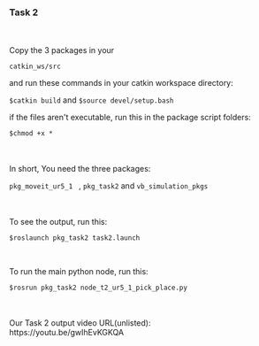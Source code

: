 <h3>Task 2</h3>
<br>
<br>
Copy the 3 packages in your 

`catkin_ws/src`


and run these commands in your catkin workspace directory:
<br>

`$catkin build` and `$source devel/setup.bash`


if the files aren't executable, run this in the package script folders:


`$chmod +x *` 

<br>
<br>
In short, You need the three packages:<br>

`pkg_moveit_ur5_1 ` , `pkg_task2` and `vb_simulation_pkgs`

<br>
<br>
To see the output, run this:<br>

`$roslaunch pkg_task2 task2.launch`

<br>

To run the main python node, run this:<br>

`$rosrun pkg_task2 node_t2_ur5_1_pick_place.py`

<br>
<br>
Our Task 2 output video URL(unlisted):<br>
https://youtu.be/gwIhEvKGKQA<br>

